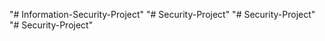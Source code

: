 "# Information-Security-Project" 
"# Security-Project" 
"# Security-Project" 
"# Security-Project" 
